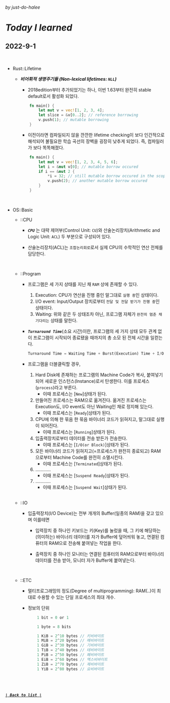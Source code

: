 ###### _by just-do-halee_

# _Today I learned_

## 2022-9-1

<br>

- Rust::Lifetime

  - **_비어휘적 생명주기들 (Non-lexical lifetimes: `NLL`)_**

    - 2018edition부터 추가되었기는 하나, 이번 1.63부터 완전히 stable default로서 활성화 되었다.

    ```rust
        fn main() {
            let mut v = vec![1, 2, 3, 4];
            let slice = &v[0..2]; // reference borrowing
            v.push(1); // mutable borrowing
        }
    ```

    - 이전이라면 컴파일되지 않을 깐깐한 lifetime checking이 보다 인간적으로 해석되어 불필요한 학습 곡선의 장벽을 굉장히 낮추게 되었다. 즉, 컴파일러가 보다 똑똑해졌다.

    ```rust
        fn main() {
            let mut v = vec![1, 2, 3, 4, 5, 6];
            let i = &mut v[0]; // mutable borrow occured
            if i == &mut 2 {
                *i = 32; // still mutable borrow occured in the scope
                v.push(2); // another mutable borrow occured
            }
        }
    ```

<br>

- OS::Basic

  - ::CPU

    - **_`CPU`_** 는 대략 제어부(Control Unit: `CU`)와 산술논리장치(Arithmetic and Logic Unit: `ACL`) 두 부분으로 구성되어 있다.

    - 산술논리장치(ACL)는 `조합논리회로`로서 실제 CPU의 수학적인 연산 전체를 담당한다.

    <br>

  - ::Program

    - 프로그램은 세 가지 상태를 지닌 채 `RAM` 상에 존재할 수 있다.

      1. Execution: CPU가 연산을 진행 중인 말그대로 `실행 중`인 상태이다.
      2. I/O event: Input/Output 장치로부터 `전달 및 전달 받기가 진행 중`인 상태이다.
      3. Waiting: 위와 같은 두 상태조차 아닌, 프로그램 자체가 `완전히 멈춘 채 기다리는` 상태를 말한다.

    - **_`Turnaround Time`_**(소요 시간)이란, 프로그램의 세 가지 상태 모두 관계 없이 프로그램이 시작되어 종료됐을 때까지의 총 소모 된 전체 시간을 일컫는다.

      ```py
      Turnaround Time = Waiting Time + Burst(Execution) Time + I/O Time
      ```

    - 프로그램을 더블클릭할 경우,

      1. Hard Disk에 존재하는 프로그램의 Machine Code가 복사, 붙여넣기 되어 새로운 인스턴스(Instance)로서 탄생한다. 이를 프로세스(`process`)라고 부른다.
         - 이때 프로세스는 [`New`]상태가 된다.
      2. 만들어진 프로세스는 RAM으로 옮겨진다. 옮겨진 프로세스는 Execution도, I/O event도 아닌 Waiting인 채로 정지해 있는다.
         - 이때 프로세스는 [`Ready`]상태가 된다.
      3. CPU에 의해 한 묶음 한 묶음 바이너리 코드가 읽혀지고, 말그대로 실행이 되어진다.
         - 이때 프로세스는 [`Running`]상태가 된다.
      4. 입출력장치로부터 데이터를 전송 받든가 전송한다.
         - 이때 프로세스는 [`I/O(or Block)`]상태가 된다.
      5. 모든 바이너리 코드가 읽혀지고(=프로세스가 완전히 종료되고) RAM으로부터 Machine Code를 완전히 소멸시킨다.
         - 이때 프로세스는 [`Terminated`]상태가 된다.
      6. ............
         - 이때 프로세스는 [`Suspend Ready`]상태가 된다.
      7. ............
         - 이때 프로세스는 [`Suspend Wait`]상태가 된다.

    <br>

  - ::IO

    - 입출력장치(I/O Device)는 전부 개개의 Buffer(일종의 RAM)을 갖고 있으며 이를테면

      - 입력장치 중 하나인 키보드는 키(Key)를 눌렀을 때, 그 키에 해당하는(의미하는) 바이너리 데이터를 자가 Buffer에 덮어씌워 놓고, 연결된 컴퓨터의 RAM으로 전송해 붙여넣는 작업을 한다.

      - 출력장치 중 하나인 모니터는 연결된 컴퓨터의 RAM으로부터 바이너리 데이터를 전송 받아, 모니터 자가 Buffer에 붙여넣는다.

    <br>

  - ::ETC

    - 멀티프로그래밍의 정도(Degree of multiprogramming): RAM(..)이 최대로 수용할 수 있는 단일 프로세스의 최대 개수.

    - 정보의 단위

      ```js
          1 bit = 0 or 1

          1 byte = 8 bits

          1 KiB = 2^10 bytes // 키비바이트
          1 MiB = 2^20 bytes // 메비바이트
          1 GiB = 2^30 bytes // 기비바이트
          1 TiB = 2^40 bytes // 테비바이트
          1 PiB = 2^50 bytes // 페비바이트
          1 EiB = 2^60 bytes // 엑스비바이트
          1 ZiB = 2^70 bytes // 제비바이트
          1 YiB = 2^80 bytes // 요비바이트
      ```

<br><br>

##### **_[`| Back to list |`](../../README.md)_**
